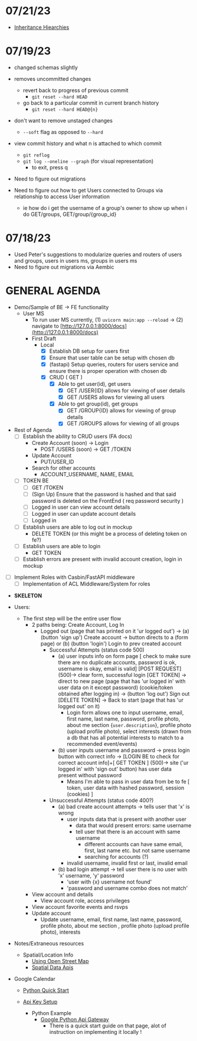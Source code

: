 # 07/21/23
- [Inheritance Hiearchies](https://docs.sqlalchemy.org/en/14/orm/inheritance_loading.html)

# 07/19/23
- changed schemas slightly
- removes uncommitted changes
    - revert back to progress of previous commit
        - `git reset --hard HEAD`
    - go back to a particular commit in current branch history
        - `git reset --hard HEAD@{n}`
- don't want to remove unstaged changes
    - `--soft` flag as opposed to `--hard`
- view commit history and what n is attached to which commit
    - `git reflog`
    - `git log --oneline --graph` (for visual representation)
        - to exit, press q

- Need to figure out migrations
- Need to figure out how to get Users connected to Groups via relationship to access User information
    - ie how do i get the username of a group's owner to show up when i do GET/groups, GET/group/{group_id}

# 07/18/23
- Used Peter's suggestions to modularize queries and routers of users and groups, users in users ms, groups in users ms
- Need to figure out migrations via Aembic


# GENERAL AGENDA
- Demo/Sample of BE -> FE functionality
    - User MS
        - To run user MS currently, (1) `uvicorn main:app --reload` -> (2) navigate to [http://127.0.0.1:8000/docs](http://127.0.0.1:8000/docs)
        - First Draft
            - Local
                - [x] Establish DB setup for users first
                - [x] Ensure that user table can be setup with chosen db
                - [x] (fastapi) Setup queries, routers for users service and ensure there is proper operation with chosen db
                - [x] CRUD ( GET )
                    - [x] Able to get user(id), get users
                        - [x] GET /USER{ID} allows for viewing of user details
                        - [x] GET /USERS allows for viewing all users
                    - [x] Able to get group(id), get groups
                        - [x] GET /GROUP{ID} allows for viewing of group details
                        - [x] GET /GROUPS allows for viewing of all groups

- Rest of Agenda
    - [ ] Establish the ability to CRUD users (FA docs)
        - Create Account (soon) -> Login
            - POST /USERS (soon) -> GET /TOKEN
        - Update Account
            - PUT/USER_ID
        - Search for other accounts
            - ACCOUNT_USERNAME, NAME, EMAIL
    - [ ] TOKEN BE
        - [ ] GET /TOKEN
        - [ ] (Sign Up) Ensure that the password is hashed and that said password is deleted on the FrontEnd ( req password security )
        - [ ] Logged in user can view account details
        - [ ] Logged in user can update account details
        - [ ] Logged in
    - [ ] Establish users are able to log out in mockup
        - DELETE TOKEN (or this might be a process of deleting token on fe?)
    - [ ] Establish users are able to login
        - GET TOKEN
    - [ ] Establish errors are present with invalid account creation, login in mockup
- [ ] Implement Roles with Casbin/FastAPI middleware
    - [ ] Implementation of ACL Middleware/System for roles

- __SKELETON__
- Users:
    - The first step will be the entire user flow
        - 2 paths being: Create Account, Log In
            - Logged out (page that has printed on it 'ur logged out') -> (a) (button 'sign up') Create account -> button directs to a (form page) or (b) (button 'login') Login to prev created account
                - Successful Attempts (status code 500)
                    - (a) user inputs info on form page [ check to make sure there are no duplicate accounts, password is ok, username is okay, email is valid] [POST REQUEST] (500)-> clear form, successful login [GET TOKEN] -> direct to new page (page that has 'ur logged in' with user data on it except password) (cookie/token obtained after logging in) -> (button 'log out') Sign out [DELETE TOKEN] -> Back to start (page that has 'ur logged out' on it)
                        - Login form allows one to input username, email, first name, last name, password, profile photo, about me section {`user.description`}, profile photo (upload profile photo), select interests (drawn from a db that has all potential interests to match to a recommended event/events)
                    - (b) user inputs username and password -> press login button with correct info -> [LOGIN BE to check for correct account info]+[ GET TOKEN ] (500)-> site ('ur logged in' with 'sign out' button) has user data present without password
                        - Means I'm able to pass in user data from be to fe [ token, user data with hashed password, session (cookies) ]
                - Unsuccessful Attempts (status code 400?)
                    - (a) bad create account attempts -> tells user that 'x' is wrong
                        - user inputs data that is present with another user
                            - data that would present errors: same username
                            - tell user that there is an account with same username
                                - different accounts can have same email, first, last name etc. but not same username
                                - searching for accounts (?)
                        - invalid username, invalid first or last, invalid email
                    - (b) bad login attempt -> tell user there is no user with 'x' username, 'y' password
                        - 'user with {x} username not found'
                        - 'password and username combo does not match'
        - View account and details
            - View account role, access privileges
        - View account favorite events and rsvps
        - Update account
            - Update username, email, first name, last name, password, profile photo, about me section , profile photo (upload profile photo), interests

- Notes/Extraneous resources
    - Spatial/Location Info
        - [Using Open Street Map](https://wiki.openstreetmap.org/wiki/Using_OpenStreetMap#Web_applications)
        - [Spatial Data Apis](https://www.reddit.com/r/gis/comments/tb5rcq/what_are_some_of_your_favorite_apis_that_expose/)

- Google Calendar
    - [Python Quick Start](https://developers.google.com/calendar/api/quickstart/python)

    - [Api Key Setup](https://stackoverflow.com/questions/50881005/google-sheet-api-message-the-request-is-missing-a-valid-api-key)

        - Python Example
            - [Google Python Api Gateway](https://github.com/googleapis/python-api-gateway)
                - There is a quick start guide on that page, alot of instruction on implementing it locally !
